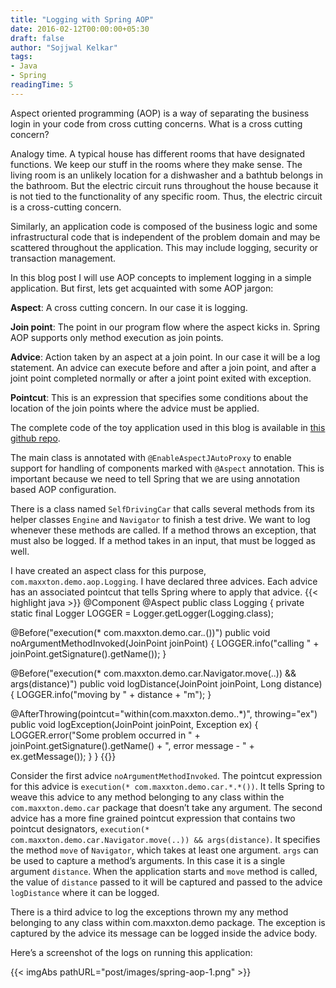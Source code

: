 ```yaml
---
title: "Logging with Spring AOP"
date: 2016-02-12T00:00:00+05:30
draft: false
author: "Sojjwal Kelkar"
tags:
- Java
- Spring
readingTime: 5
---
```

Aspect oriented programming (AOP) is a way of separating the business login in your code from cross cutting concerns. What is a cross cutting concern?

Analogy time. A typical house has different rooms that have designated functions. We keep our stuff in the rooms where they make sense. The living room is an unlikely location for a dishwasher and a bathtub belongs in the bathroom. But the electric circuit runs throughout the house because it is not tied to the functionality of any specific room. Thus, the electric circuit is a cross-cutting concern.

Similarly, an application code is composed of the business logic and some infrastructural code that is independent of the problem domain and may be scattered throughout the application. This may include logging, security or transaction management.

In this blog post I will use AOP concepts to implement logging in a simple application. But first, lets get acquainted with some AOP jargon:

**Aspect**: A cross cutting concern. In our case it is logging.

**Join point**: The point in our program flow where the aspect kicks in. Spring AOP supports only method execution as join points.

**Advice**: Action taken by an aspect at a join point. In our case it will be a log statement. An advice can execute before and after a join point, and after a joint point completed normally or after a joint point exited with exception.

**Pointcut**: This is an expression that specifies some conditions about the location of the join points where the advice must be applied.

The complete code of the toy application used in this blog is available in [this github repo](https://github.com/sskelkar/demo-aop).

The main class is annotated with `@EnableAspectJAutoProxy` to enable support for handling of components marked with `@Aspect` annotation. This is important because we need to tell Spring that we are using annotation based AOP configuration.

There is a class named `SelfDrivingCar` that calls several methods from its helper classes `Engine` and `Navigator` to finish a test drive. We want to log whenever these methods are called. If a method throws an exception, that must also be logged. If a method takes in an input, that must be logged as well.

I have created an aspect class for this purpose, `com.maxxton.demo.aop.Logging`. I have declared three advices. Each advice has an associated pointcut that tells Spring where to apply that advice.
{{< highlight java  >}}
@Component
@Aspect
public class Logging {
  private static final Logger LOGGER = Logger.getLogger(Logging.class);

  @Before("execution(* com.maxxton.demo.car.*.*())")
  public void noArgumentMethodInvoked(JoinPoint joinPoint) {
    LOGGER.info("calling " + joinPoint.getSignature().getName());
  }
  
  @Before("execution(* com.maxxton.demo.car.Navigator.move(..)) && args(distance)")
  public void logDistance(JoinPoint joinPoint, Long distance) {
    LOGGER.info("moving by " + distance + "m");
  }
  
  @AfterThrowing(pointcut="within(com.maxxton.demo..*)", throwing="ex")
  public void logException(JoinPoint joinPoint, Exception ex) {
    LOGGER.error("Some problem occurred in " + joinPoint.getSignature().getName() + ", error message - " +  ex.getMessage());
  }
}
{{</highlight>}}

Consider the first advice `noArgumentMethodInvoked`. The pointcut expression for this advice is `execution(* com.maxxton.demo.car.*.*())`. It tells Spring to weave this advice to any method belonging to any class within the `com.maxxton.demo.car` package that doesn’t take any argument. The second advice has a more fine grained pointcut expression that contains two pointcut designators, `execution(* com.maxxton.demo.car.Navigator.move(..)) && args(distance)`. It specifies the method `move` of `Navigator`, which takes at least one argument. `args` can be used to capture a method’s arguments. In this case it is a single argument `distance`. When the application starts and `move` method is called, the value of `distance` passed to it will be captured and passed to the advice `logDistance` where it can be logged.

There is a third advice to log the exceptions thrown my any method belonging to any class within com.maxxton.demo package. The exception is captured by the advice its message can be logged inside the advice body.

Here’s a screenshot of the logs on running this application:

{{< imgAbs pathURL="post/images/spring-aop-1.png" >}}

